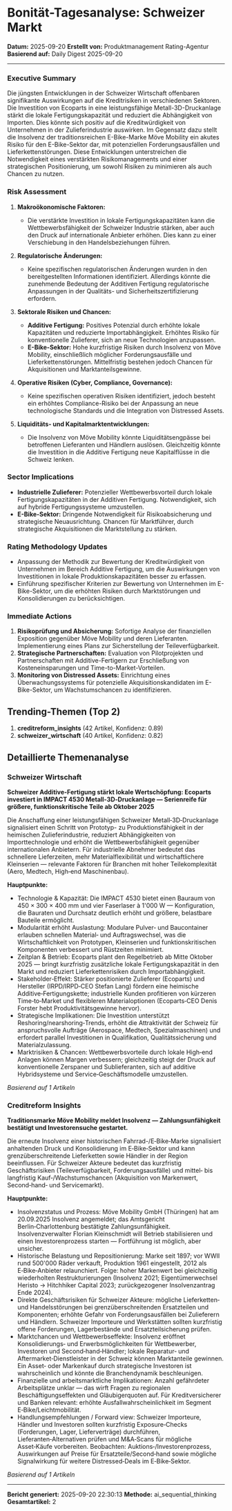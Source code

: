# Bonität-Tagesanalyse: Schweizer Markt
**Datum:** 2025-09-20
**Erstellt von:** Produktmanagement Rating-Agentur
**Basierend auf:** Daily Digest 2025-09-20

---

### Executive Summary

Die jüngsten Entwicklungen in der Schweizer Wirtschaft offenbaren signifikante Auswirkungen auf die Kreditrisiken in verschiedenen Sektoren. Die Investition von Ecoparts in eine leistungsfähige Metall-3D-Druckanlage stärkt die lokale Fertigungskapazität und reduziert die Abhängigkeit von Importen. Dies könnte sich positiv auf die Kreditwürdigkeit von Unternehmen in der Zulieferindustrie auswirken. Im Gegensatz dazu stellt die Insolvenz der traditionsreichen E-Bike-Marke Möve Mobility ein akutes Risiko für den E-Bike-Sektor dar, mit potenziellen Forderungsausfällen und Lieferkettenstörungen. Diese Entwicklungen unterstreichen die Notwendigkeit eines verstärkten Risikomanagements und einer strategischen Positionierung, um sowohl Risiken zu minimieren als auch Chancen zu nutzen.

### Risk Assessment

1. **Makroökonomische Faktoren:**
   - Die verstärkte Investition in lokale Fertigungskapazitäten kann die Wettbewerbsfähigkeit der Schweizer Industrie stärken, aber auch den Druck auf internationale Anbieter erhöhen. Dies kann zu einer Verschiebung in den Handelsbeziehungen führen.

2. **Regulatorische Änderungen:**
   - Keine spezifischen regulatorischen Änderungen wurden in den bereitgestellten Informationen identifiziert. Allerdings könnte die zunehmende Bedeutung der Additiven Fertigung regulatorische Anpassungen in der Qualitäts- und Sicherheitszertifizierung erfordern.

3. **Sektorale Risiken und Chancen:**
   - **Additive Fertigung:** Positives Potenzial durch erhöhte lokale Kapazitäten und reduzierte Importabhängigkeit. Erhöhtes Risiko für konventionelle Zulieferer, sich an neue Technologien anzupassen.
   - **E-Bike-Sektor:** Hohe kurzfristige Risiken durch Insolvenz von Möve Mobility, einschließlich möglicher Forderungsausfälle und Lieferkettenstörungen. Mittelfristig bestehen jedoch Chancen für Akquisitionen und Marktanteilsgewinne.

4. **Operative Risiken (Cyber, Compliance, Governance):**
   - Keine spezifischen operativen Risiken identifiziert, jedoch besteht ein erhöhtes Compliance-Risiko bei der Anpassung an neue technologische Standards und die Integration von Distressed Assets.

5. **Liquiditäts- und Kapitalmarktentwicklungen:**
   - Die Insolvenz von Möve Mobility könnte Liquiditätsengpässe bei betroffenen Lieferanten und Händlern auslösen. Gleichzeitig könnte die Investition in die Additive Fertigung neue Kapitalflüsse in die Schweiz lenken.

### Sector Implications

- **Industrielle Zulieferer:** Potenzieller Wettbewerbsvorteil durch lokale Fertigungskapazitäten in der Additiven Fertigung. Notwendigkeit, sich auf hybride Fertigungssysteme umzustellen.
- **E-Bike-Sektor:** Dringende Notwendigkeit für Risikoabsicherung und strategische Neuausrichtung. Chancen für Marktführer, durch strategische Akquisitionen die Marktstellung zu stärken.

### Rating Methodology Updates

- Anpassung der Methodik zur Bewertung der Kreditwürdigkeit von Unternehmen im Bereich Additive Fertigung, um die Auswirkungen von Investitionen in lokale Produktionskapazitäten besser zu erfassen.
- Einführung spezifischer Kriterien zur Bewertung von Unternehmen im E-Bike-Sektor, um die erhöhten Risiken durch Marktstörungen und Konsolidierungen zu berücksichtigen.

### Immediate Actions

1. **Risikoprüfung und Absicherung:** Sofortige Analyse der finanziellen Exposition gegenüber Möve Mobility und deren Lieferanten. Implementierung eines Plans zur Sicherstellung der Teileverfügbarkeit.
2. **Strategische Partnerschaften:** Evaluation von Pilotprojekten und Partnerschaften mit Additive-Fertigern zur Erschließung von Kosteneinsparungen und Time-to-Market-Vorteilen.
3. **Monitoring von Distressed Assets:** Einrichtung eines Überwachungssystems für potenzielle Akquisitionskandidaten im E-Bike-Sektor, um Wachstumschancen zu identifizieren.
## Trending-Themen (Top 2)

1. **creditreform_insights** (42 Artikel, Konfidenz: 0.89)
2. **schweizer_wirtschaft** (40 Artikel, Konfidenz: 0.82)

## Detaillierte Themenanalyse

### Schweizer Wirtschaft

**Schweizer Additive-Fertigung stärkt lokale Wertschöpfung: Ecoparts investiert in IMPACT 4530 Metall-3D‑Druckanlage — Serienreife für größere, funktionskritische Teile ab Oktober 2025**

Die Anschaffung einer leistungsfähigen Schweizer Metall‑3D‑Druckanlage signalisiert einen Schritt von Prototyp- zu Produktionsfähigkeit in der heimischen Zulieferindustrie, reduziert Abhängigkeiten von Importtechnologie und erhöht die Wettbewerbsfähigkeit gegenüber internationalen Anbietern. Für industrielle Abnehmer bedeutet das schnellere Lieferzeiten, mehr Materialflexibilität und wirtschaftlichere Kleinserien — relevante Faktoren für Branchen mit hoher Teilekomplexität (Aero, Medtech, High‑end Maschinenbau).

**Hauptpunkte:**

- Technologie & Kapazität: Die IMPACT 4530 bietet einen Bauraum von 450 × 300 × 400 mm und vier Faserlaser à 1'000 W — Konfiguration, die Bauraten und Durchsatz deutlich erhöht und größere, belastbare Bauteile ermöglicht.
- Modularität erhöht Auslastung: Modulare Pulver‑ und Baucontainer erlauben schnellen Material‑ und Auftragswechsel, was die Wirtschaftlichkeit von Prototypen, Kleinserien und funktionskritischen Komponenten verbessert und Rüstzeiten minimiert.
- Zeitplan & Betrieb: Ecoparts plant den Regelbetrieb ab Mitte Oktober 2025 — bringt kurzfristig zusätzliche lokale Fertigungskapazität in den Markt und reduziert Lieferkettenrisiken durch Importabhängigkeit.
- Stakeholder‑Effekt: Stärker positionierte Zulieferer (Ecoparts) und Hersteller (IRPD/IRPD‑CEO Stefan Lang) fördern eine heimische Additive‑Fertigungskette; industrielle Kunden profitieren von kürzeren Time‑to‑Market und flexibleren Materialoptionen (Ecoparts‑CEO Denis Forster hebt Produktivitätsgewinne hervor).
- Strategische Implikationen: Die Investition unterstützt Reshoring/nearshoring‑Trends, erhöht die Attraktivität der Schweiz für anspruchsvolle Aufträge (Aerospace, Medtech, Spezialmaschinen) und erfordert parallel Investitionen in Qualifikation, Qualitätssicherung und Materialzulassung.
- Marktrisiken & Chancen: Wettbewerbsvorteile durch lokale High‑end Anlagen können Margen verbessern; gleichzeitig steigt der Druck auf konventionelle Zerspaner und Sublieferanten, sich auf additive Hybridsysteme und Service‑Geschäftsmodelle umzustellen.

*Basierend auf 1 Artikeln*

### Creditreform Insights

**Traditionsmarke Möve Mobility meldet Insolvenz — Zahlungsunfähigkeit bestätigt und Investorensuche gestartet.**

Die erneute Insolvenz einer historischen Fahrrad-/E‑Bike‑Marke signalisiert anhaltenden Druck und Konsolidierung im E‑Bike‑Sektor und kann grenzüberschreitende Lieferketten sowie Händler in der Region beeinflussen. Für Schweizer Akteure bedeutet das kurzfristig Geschäftsrisiken (Teileverfügbarkeit, Forderungsausfälle) und mittel‑ bis langfristig Kauf‑/Wachstumschancen (Akquisition von Markenwert, Second‑hand‑ und Servicemarkt).

**Hauptpunkte:**

- Insolvenzstatus und Prozess: Möve Mobility GmbH (Thüringen) hat am 20.09.2025 Insolvenz angemeldet; das Amtsgericht Berlin‑Charlottenburg bestätigte Zahlungsunfähigkeit. Insolvenzverwalter Florian Kleinschmidt will Betrieb stabilisieren und einen Investorenprozess starten — Fortführung ist möglich, aber unsicher.
- Historische Belastung und Repositionierung: Marke seit 1897; vor WWII rund 500'000 Räder verkauft, Produktion 1961 eingestellt, 2012 als E‑Bike‑Anbieter relaunchiert. Folge: hoher Markenwert bei gleichzeitig wiederholten Restrukturierungen (Insolvenz 2021; Eigentümerwechsel Heristo → Hitchhiker Capital 2023; zurückgezogener Insolvenzantrag Ende 2024).
- Direkte Geschäftsrisiken für Schweizer Akteure: mögliche Lieferketten‑ und Handelsstörungen bei grenzüberschreitenden Ersatzteilen und Komponenten; erhöhte Gefahr von Forderungsausfällen bei Zulieferern und Händlern. Schweizer Importeure und Werkstätten sollten kurzfristig offene Forderungen, Lagerbestände und Ersatzteilsicherung prüfen.
- Marktchancen und Wettbewerbseffekte: Insolvenz eröffnet Konsolidierungs‑ und Erwerbsmöglichkeiten für Wettbewerber, Investoren und Second‑hand‑Händler; lokale Reparatur‑ und Aftermarket‑Dienstleister in der Schweiz können Marktanteile gewinnen. Ein Asset‑ oder Markenkauf durch strategische Investoren ist wahrscheinlich und könnte die Branchendynamik beschleunigen.
- Finanzielle und arbeitsmarktliche Implikationen: Anzahl gefährdeter Arbeitsplätze unklar — das wirft Fragen zu regionalen Beschäftigungseffekten und Gläubigerquoten auf. Für Kreditversicherer und Banken relevant: erhöhte Ausfallwahrscheinlichkeit im Segment E‑Bike/Leichtmobilität.
- Handlungsempfehlungen / Forward view: Schweizer Importeure, Händler und Investoren sollten kurzfristig Exposure‑Checks (Forderungen, Lager, Lieferverträge) durchführen, Lieferanten‑Alternativen prüfen und M&A‑Scans für mögliche Asset‑Käufe vorbereiten. Beobachten: Auktions‑/Investorenprozess, Auswirkungen auf Preise für Ersatzteile/Second‑hand sowie mögliche Signalwirkung für weitere Distressed‑Deals im E‑Bike‑Sektor.

*Basierend auf 1 Artikeln*

---

**Bericht generiert:** 2025-09-20 22:30:13
**Methode:** ai_sequential_thinking
**Gesamtartikel:** 2
